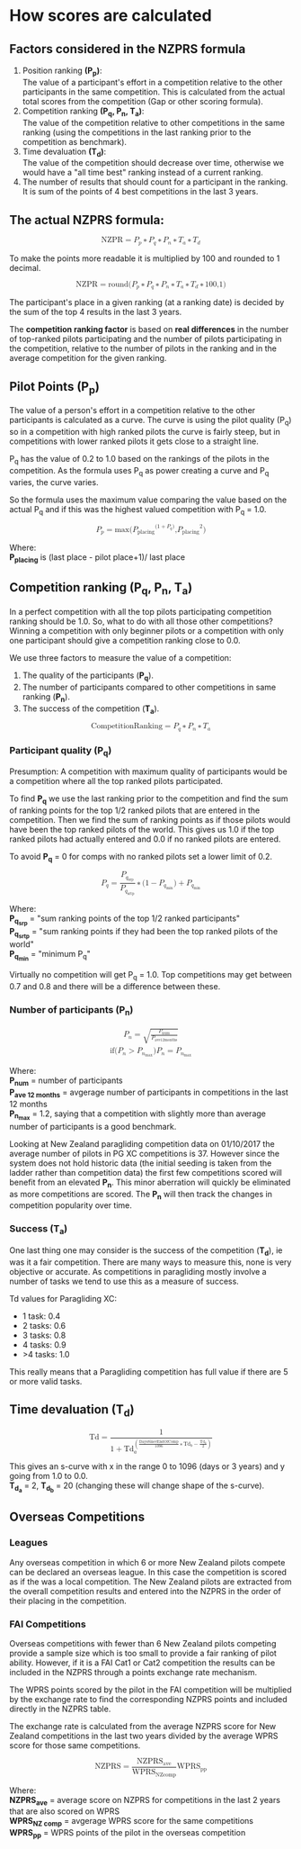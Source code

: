<h1>How scores are calculated</h1>

<h2>Factors considered in the NZPRS formula</h2>
    <ol>
        <li>Position ranking <strong>(P<sub>p</sub>)</strong>:<br>
            The value of a participant's effort in a competition relative to the other participants in the same competition.
            This is calculated from the actual total scores from the competition (Gap or other scoring formula).</li>
        <li>Competition ranking <strong>(P<sub>q</sub>, P<sub>n</sub>, T<sub>a</sub>)</strong>:<br>
            The value of the competition relative to other competitions in the same ranking (using the competitions in
            the last ranking prior to the competition as benchmark).
        <li>Time devaluation <strong>(T<sub>d</sub>)</strong>:<br>
            The value of the competition should decrease over time, otherwise we would have a "all time best" ranking
            instead of a current ranking.
        <li>The number of results that should count for a participant in the ranking. It is sum of the points of 4 best
            competitions in the last 3 years.
    </ol>
    <h2>The actual NZPRS formula:</h2>
    <math xmlns="http://www.w3.org/1998/Math/MathML" display="block">
    <semantics>
    <mrow>
    <mi mathvariant="italic">NZPR</mi>
    <mo stretchy="false">=</mo>
    <mrow>
    <msub>
    <mi>P</mi>
    <mi>p</mi>
    </msub>
    <mo stretchy="false">∗</mo>
    <msub>
    <mi>P</mi>
    <mi>q</mi>
    </msub>
    <mo stretchy="false">∗</mo>
    <msub>
    <mi>P</mi>
    <mi>n</mi>
    </msub>
    <mo stretchy="false">∗</mo>
    <msub>
    <mi>T</mi>
    <mi>a</mi>
    </msub>
    <mo stretchy="false">∗</mo>
    <msub>
    <mi>T</mi>
    <mi>d</mi>
    </msub>
    </mrow>
    </mrow>
    <annotation encoding="StarMath 5.0">NZPR = P_p*P_q*P_n*T_a*T_d</annotation>
    </semantics>
    </math>
    <p>To make the points more readable it is multiplied by 100 and rounded to 1 decimal.</p>
    <math xmlns="http://www.w3.org/1998/Math/MathML" display="block">
    <semantics>
    <mrow>
    <mrow>
    <mi mathvariant="italic">NZPR</mi>
    <mo stretchy="false">=</mo>
    <mi mathvariant="italic">round</mi>
    </mrow>
    <mrow>
    <mo fence="true" stretchy="false">(</mo>
    <mrow>
    <mrow>
    <mrow>
    <msub>
    <mi>P</mi>
    <mi>p</mi>
    </msub>
    <mo stretchy="false">∗</mo>
    <msub>
    <mi>P</mi>
    <mi>q</mi>
    </msub>
    <mo stretchy="false">∗</mo>
    <msub>
    <mi>P</mi>
    <mi>n</mi>
    </msub>
    <mo stretchy="false">∗</mo>
    <msub>
    <mi>T</mi>
    <mi>a</mi>
    </msub>
    <mo stretchy="false">∗</mo>
    <msub>
    <mi>T</mi>
    <mi>d</mi>
    </msub>
    <mo stretchy="false">∗</mo>
    <mn>100,</mn>
    </mrow>
    <mn>1</mn>
    </mrow>
    </mrow>
    <mo fence="true" stretchy="false">)</mo>
    </mrow>
    </mrow>
    <annotation encoding="StarMath 5.0">NZPR = round(P_p*P_q*P_n*T_a*T_d*100, 1)</annotation>
    </semantics>
    </math>
    <p>The participant's place in a given ranking (at a ranking date) is decided by the sum of the top 4 results in the last 3
        years.</p>
    <p>The <strong>competition ranking factor</strong> is based on <strong>real differences</strong> in the number of top-ranked
        pilots participating and the number of pilots participating in the competition, relative to the number of pilots in the
        ranking and in the average competition for the given ranking.</p>
    <h2>Pilot Points (P<sub>p</sub>)</h2>
    <p>The value of a person's effort in a competition relative to the other participants is calculated as a curve.
        The curve is using the pilot quality (P<sub>q</sub>) so in a competition with high ranked pilots the curve is fairly steep,
        but in competitions with lower ranked pilots it gets close to a straight line.</p>
    <p>P<sub>q</sub> has the value of 0.2 to 1.0 based on the rankings of the pilots in the competition.
        As the formula uses P<sub>q</sub> as power creating a curve and P<sub>q</sub> varies, the curve varies.</p>
    <p>So the formula uses the maximum value comparing the value based on the actual P<sub>q</sub> and if this was the highest
        valued competition with P<sub>q</sub> = 1.0.</p>
    <math xmlns="http://www.w3.org/1998/Math/MathML" display="block">
    <semantics>
    <mrow>
    <mrow>
    <msub>
    <mi>P</mi>
    <mi>p</mi>
    </msub>
    <mo stretchy="false">=</mo>
    <mi mathvariant="italic">max</mi>
    </mrow>
    <mrow>
    <mo fence="true" stretchy="false">(</mo>
    <mrow>
    <mrow>
    <msup>
    <msub>
    <mi>P</mi>
    <mi mathvariant="italic">placing</mi>
    </msub>
    <mrow>
    <mo fence="true" stretchy="false">(</mo>
    <mrow>
    <mrow>
    <mn>1</mn>
    <mo stretchy="false">+</mo>
    <msub>
    <mi>P</mi>
    <mi>q</mi>
    </msub>
    </mrow>
    </mrow>
    <mo fence="true" stretchy="false">)</mo>
    </mrow>
    </msup>
    <mi>,</mi>
    <msup>
    <msub>
    <mi>P</mi>
    <mi mathvariant="italic">placing</mi>
    </msub>
    <mn>2</mn>
    </msup>
    </mrow>
    </mrow>
    <mo fence="true" stretchy="false">)</mo>
    </mrow>
    </mrow>
    <annotation encoding="StarMath 5.0">P_p=max( {P_placing}^(1+P_q), {P_placing}^2)</annotation>
    </semantics>
    </math>
    <p>Where:<br> <strong>P<sub>placing</sub></strong> is (last place - pilot place+1)/ last place
    </p>
    <h2>Competition ranking (P<sub>q</sub>, P<sub>n</sub>, T<sub>a</sub>)</h2>
    <p>In a perfect competition with all the top pilots participating competition ranking should be 1.0. So,
        what to do with all those other competitions? Winning a competition with only beginner pilots or a
        competition with only one participant should give a competition ranking close to 0.0.</p>
    <p>We use three factors to measure the value of a competition:</p>
    <ol>
        <li>The quality of the participants (<strong>P<sub>q</sub></strong>).</li>
        <li>The number of participants compared to other competitions in same ranking (<strong>P<sub>n</sub></strong>).</li>
        <li>The success of the competition (<strong>T<sub>a</sub></strong>).</li>
    </ol>
    <math xmlns="http://www.w3.org/1998/Math/MathML" display="block">
    <semantics>
    <mrow>
    <mi mathvariant="italic">Competition</mi>
    <mrow>
    <mi mathvariant="italic">Ranking</mi>
    <mo stretchy="false">=</mo>
    <mrow>
    <msub>
    <mi>P</mi>
    <mi>q</mi>
    </msub>
    <mo stretchy="false">∗</mo>
    <msub>
    <mi>P</mi>
    <mi>n</mi>
    </msub>
    <mo stretchy="false">∗</mo>
    <msub>
    <mi>T</mi>
    <mi>a</mi>
    </msub>
    </mrow>
    </mrow>
    </mrow>
    <annotation encoding="StarMath 5.0">Competition Ranking = P_q*P_n*T_a</annotation>
    </semantics>
    </math>
    <h3>Participant quality (P<sub>q</sub>)</h3>
    <p>Presumption: A competition with maximum quality of participants would be a competition where all the top
        ranked pilots participated.</p>
    <p>To find <strong>P<sub>q</sub></strong> we use the last ranking prior to the competition and find the sum of ranking points for the top 1/2
        ranked pilots that are entered in the competition. Then we find the sum of ranking points as if those pilots
        would have been the top ranked pilots of the world. This gives us 1.0 if the top ranked pilots had actually
        entered and 0.0 if no ranked pilots are entered.</p>
    <p>To avoid <strong>P<sub>q</sub></strong> = 0 for comps with no ranked pilots set a lower limit of 0.2.</p>
    <math xmlns="http://www.w3.org/1998/Math/MathML" display="block">
    <semantics>
    <mrow>
    <msub>
    <mi>P</mi>
    <mi>q</mi>
    </msub>
    <mo stretchy="false">=</mo>
    <mrow>
    <mrow>
    <mfrac>
    <msub>
    <mi>P</mi>
    <msub>
    <mi>q</mi>
    <mi mathvariant="italic">srp</mi>
    </msub>
    </msub>
    <msub>
    <mi>P</mi>
    <msub>
    <mi>q</mi>
    <mi mathvariant="italic">srtp</mi>
    </msub>
    </msub>
    </mfrac>
    <mo stretchy="false">∗</mo>
    <mrow>
    <mo fence="true" stretchy="false">(</mo>
    <mrow>
    <mrow>
    <mn>1</mn>
    <mo stretchy="false">−</mo>
    <msub>
    <mi>P</mi>
    <msub>
    <mi>q</mi>
    <mi mathvariant="italic">min</mi>
    </msub>
    </msub>
    </mrow>
    </mrow>
    <mo fence="true" stretchy="false">)</mo>
    </mrow>
    </mrow>
    <mo stretchy="false">+</mo>
    <msub>
    <mi>P</mi>
    <msub>
    <mi>q</mi>
    <mi mathvariant="italic">min</mi>
    </msub>
    </msub>
    </mrow>
    </mrow>
<annotation encoding="StarMath 5.0">P_q = P_{q_srp} over P_{q_srtp}* (1 - P_{q_min}) + P_{q_min}</annotation>
    </semantics>
    </math>
    <p>Where:<br>
        <strong>P<sub>q<sub>srp</sub></sub></strong> = "sum ranking points of the top 1/2 ranked participants"<br>
        <strong>P<sub>q<sub>srtp</sub></sub></strong> = "sum ranking points if they had been the top ranked pilots of the world"</br>
        <strong>P<sub>q<sub>min</sub></sub></strong> = "minimum P<sub>q</sub>"</p>
    <p>Virtually no competition will get P<sub>q</sub> = 1.0. Top competitions may get between 0.7 and 0.8 and there will be a
        difference between these.</p>
    <h3>Number of participants (P<sub>n</sub>)</h3>
    <math xmlns="http://www.w3.org/1998/Math/MathML" display="block">
    <semantics>
    <mtable>
    <mtr>
    <mtd>
    <mrow>
    <msub>
    <mi>P</mi>
    <mi>n</mi>
    </msub>
    <mo stretchy="false">=</mo>
    <msqrt>
    <mfrac>
    <msub>
    <mi>P</mi>
    <mi mathvariant="italic">num</mi>
    </msub>
    <msub>
    <mi>P</mi>
    <mrow>
    <mi mathvariant="italic">ave</mi>
    <mn>12</mn>
    <mi mathvariant="italic">months</mi>
    </mrow>
    </msub>
    </mfrac>
    </msqrt>
    </mrow>
    </mtd>
    </mtr>
    <mtr>
    <mtd>
    <mrow>
    <mi mathvariant="italic">if</mi>
    <mrow>
    <mo fence="true" stretchy="false">(</mo>
    <mrow>
    <mrow>
    <msub>
    <mi>P</mi>
    <mi>n</mi>
    </msub>
    <mo stretchy="false">&gt;</mo>
    <msub>
    <mi>P</mi>
    <msub>
    <mi>n</mi>
    <mi mathvariant="italic">max</mi>
    </msub>
    </msub>
    </mrow>
    </mrow>
    <mo fence="true" stretchy="false">)</mo>
    </mrow>
    <mrow>
    <msub>
    <mi>P</mi>
    <mi>n</mi>
    </msub>
    <mo stretchy="false">=</mo>
    <msub>
    <mi>P</mi>
    <msub>
    <mi>n</mi>
    <mi mathvariant="italic">max</mi>
    </msub>
    </msub>
    </mrow>
    </mrow>
    </mtd>
    </mtr>
    </mtable>
    <annotation encoding="StarMath 5.0">P_n = sqrt{ P_{num} over P_{ave 12 months}} newline newline
    if (P_n &gt; P_{n_max}) P_n = P_{n_max}</annotation>
    </semantics>
    </math>
    <p>Where:<br>
        <strong>P<sub>num</sub></strong> = number of participants<br>
        <strong>P<sub>ave 12 months</sub></strong> = avgerage number of participants in competitions in the last 12 months<br>
        <strong>P<sub>n<sub>max</sub></sub></strong> = 1.2, saying that a competition with slightly more than average number of participants is a good
        benchmark.</p>
    <p>Looking at New Zealand paragliding competition data on 01/10/2017 the average number of pilots in PG XC competitions is 37.
        However since the system does not hold historic data (the initial seeding is taken from the ladder rather than competition
        data) the first few competitions scored will benefit from an elevated <strong>P<sub>n</sub></strong>. This minor aberration will
        quickly be eliminated as more competitions are scored. The <strong>P<sub>n</sub></strong> will then track the changes in competition
        popularity over time.</p>
    <h3>Success (T<sub>a</sub>)</h3>
    <p>One last thing one may consider is the success of the competition (<strong>T<sub>d</sub></strong>), ie was it a fair competition. There
        are many ways to measure this, none is very objective or accurate. As competitions in paragliding mostly involve a number
        of tasks we tend to use this as a measure of success.</p>
    <p>Td values for Paragliding XC:<br>
    <ul>
        <li>1 task: 0.4</li>
        <li>2 tasks: 0.6</li>
        <li>3 tasks: 0.8</li>
        <li>4 tasks: 0.9</li>
        <li>>4 tasks: 1.0</li>
    </ul>
    <p>This really means that a Paragliding competition has full value if there are 5 or more valid tasks.</p>
    <h2>Time devaluation (T<sub>d</sub>)</h2>
    <math xmlns="http://www.w3.org/1998/Math/MathML" display="block">
    <semantics>
    <mrow>
    <mi mathvariant="italic">Td</mi>
    <mo stretchy="false">=</mo>
    <mfrac>
    <mn>1</mn>
    <mrow>
    <mn>1</mn>
    <mo stretchy="false">+</mo>
    <msubsup>
    <mi mathvariant="italic">Td</mi>
    <mi>a</mi>
    <mrow>
    <mo fence="true" stretchy="true">(</mo>
    <mrow>
    <mrow>
    <mrow>
    <mfrac>
    <mi mathvariant="italic">DaysSinceEndOfComp</mi>
    <mn>1096</mn>
    </mfrac>
    <mo stretchy="false">∗</mo>
    <msub>
    <mi mathvariant="italic">Td</mi>
    <mi>b</mi>
    </msub>
    </mrow>
    <mo stretchy="false">−</mo>
    <mfrac>
    <msub>
    <mi mathvariant="italic">Td</mi>
    <mi>b</mi>
    </msub>
    <mn>2</mn>
    </mfrac>
    </mrow>
    </mrow>
    <mo fence="true" stretchy="true">)</mo>
    </mrow>
    </msubsup>
    </mrow>
    </mfrac>
    </mrow>
    <annotation encoding="StarMath 5.0">Td = 1 over {1+ Td_a ^(DaysSinceEndOfComp over 1096* Td_b - Td_b over 2)}</annotation>
    </semantics>
    </math>
    <p>This gives an s-curve with x in the range 0 to 1096 (days or 3 years) and y going from 1.0 to 0.0.<br>
        <strong>T<sub>d<sub>a</sub></sub></strong> = 2, <strong>T<sub>d<sub>b</sub></sub></strong> = 20 (changing these will change shape of the s-curve).</p>
    </p>
    <h2>Overseas Competitions</h2>
    <h3>Leagues</h3>
    <p>Any overseas competition in which 6 or more New Zealand pilots compete can be declared an overseas league. In this case the
        competition is scored as if the was a local competition. The New Zealand pilots are extracted from the overall competition
        results and entered into the NZPRS in the order of their placing in the competition.</p>
    <h3>FAI Competitions</h3>
    <p>Overseas competitions with fewer than 6 New Zealand pilots competing provide a sample size which is too small to provide a
        fair ranking of pilot ability. However, if it is a FAI Cat1 or Cat2 competition the results can be included in the NZPRS through
        a points exchange rate mechanism.</p>
    <p>The WPRS points scored by the pilot in the FAI competition will be multiplied by the exchange rate to find the corresponding
        NZPRS points and included directly in the NZPRS table.</p>
    <p>The exchange rate is calculated from the average NZPRS score for New Zealand competitions in the last two years
        divided by the average WPRS score for those same competitions.</p>
    <math xmlns="http://www.w3.org/1998/Math/MathML" display="block">
    <semantics>
    <mrow>
    <mrow>
    <mi mathvariant="italic">NZPRS</mi>
    <mo stretchy="false">=</mo>
    <mfrac>
    <msub>
    <mi mathvariant="italic">NZPRS</mi>
    <mi mathvariant="italic">ave</mi>
    </msub>
    <msub>
    <mi mathvariant="italic">WPRS</mi>
    <mrow>
    <mi mathvariant="italic">NZ</mi>
    <mi mathvariant="italic">comp</mi>
    </mrow>
    </msub>
    </mfrac>
    </mrow>
    <msub>
    <mi mathvariant="italic">WPRS</mi>
    <mi mathvariant="italic">pp</mi>
    </msub>
    </mrow>
    <annotation encoding="StarMath 5.0">NZPRS = NZPRS_ave over WPRS_{ NZ comp } WPRS_pp</annotation>
    </semantics>
    </math>
    <p>Where:<br>
        <strong>NZPRS<sub>ave</sub></strong> = average score on NZPRS for competitions in the last 2 years that are also scored on WPRS<br>
        <strong>WPRS<sub>NZ comp</sub></strong> = avgerage WPRS score for the same competitions<br>
        <strong>WPRS<sub>pp</sub></strong> = WPRS points of the pilot in the overseas competition</p>
